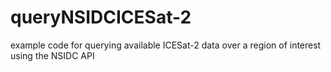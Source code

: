 # queryNSIDCICESat-2
example code for querying available ICESat-2 data over a region of interest using the NSIDC API
